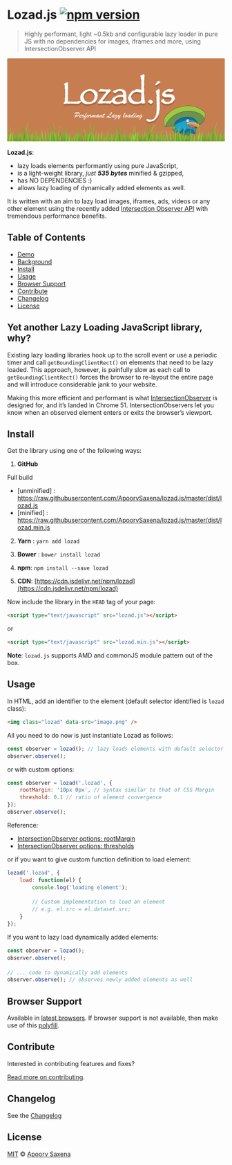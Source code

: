 # Lozad.js [![npm version](https://badge.fury.io/js/lozad.svg)](https://badge.fury.io/js/lozad)

> Highly performant, light ~0.5kb and configurable lazy loader in pure JS with no dependencies for images, iframes and more, using IntersectionObserver API

![lozad.js lazy loading javascript library](./banner/lozad-banner.png "lozad.js lazy loading javascript library")

**Lozad.js**:
- lazy loads elements performantly using pure JavaScript,
- is a light-weight library, *just **535 bytes*** minified & gzipped,
- has NO DEPENDENCIES :)
- allows lazy loading of dynamically added elements as well.

It is written with an aim to lazy load images, iframes, ads, videos or any other element using the recently added [Intersection Observer API](https://developer.mozilla.org/en-US/docs/Web/API/Intersection_Observer_API) with tremendous performance benefits.

## Table of Contents

- [Demo](https://apoorv.pro/lozad.js/demo/)
- [Background](#yet-another-lazy-loading-javascript-library-why)
- [Install](#install)
- [Usage](#usage)
- [Browser Support](#browser-support)
- [Contribute](#contribute)
- [Changelog](#changelog)
- [License](#license)

## Yet another Lazy Loading JavaScript library, why?
Existing lazy loading libraries hook up to the scroll event or use a periodic timer and call `getBoundingClientRect()` on elements that need to be lazy loaded. This approach, however, is painfully slow as each call to `getBoundingClientRect()` forces the browser to re-layout the entire page and will introduce considerable jank to your website.

Making this more efficient and performant is what [IntersectionObserver](https://developers.google.com/web/updates/2016/04/intersectionobserver) is designed for, and it’s landed in Chrome 51. IntersectionObservers let you know when an observed element enters or exits the browser’s viewport.

## Install

Get the library using one of the following ways:

1. **GitHub**

Full build

 - [unminified] : https://raw.githubusercontent.com/ApoorvSaxena/lozad.js/master/dist/lozad.js
 - [minified] : https://raw.githubusercontent.com/ApoorvSaxena/lozad.js/master/dist/lozad.min.js

2. **Yarn** : `yarn add lozad`

3. **Bower** : `bower install lozad`

3. **npm**: `npm install --save lozad`

4. **CDN**: [https://cdn.jsdelivr.net/npm/lozad](https://cdn.jsdelivr.net/npm/lozad)

Now include the library in the ``HEAD`` tag of your page:

```html
<script type="text/javascript" src="lozad.js"></script>
```
or

```html
<script type="text/javascript" src="lozad.min.js"></script>
```

**Note**: `lozad.js` supports AMD and commonJS module pattern out of the box.

## Usage

In HTML, add an identifier to the element (default selector identified is `lozad` class):
```html
<img class="lozad" data-src="image.png" />
```

All you need to do now is just instantiate Lozad as follows:
```js
const observer = lozad(); // lazy loads elements with default selector as '.lozad'
observer.observe();
```
or with custom options:
```js
const observer = lozad('.lozad', {
    rootMargin: '10px 0px', // syntax similar to that of CSS Margin
    threshold: 0.1 // ratio of element convergence
});
observer.observe();
```
Reference:

 - [IntersectionObserver options: rootMargin](https://developer.mozilla.org/en-US/docs/Web/API/IntersectionObserver/rootMargin)
 - [IntersectionObserver options: thresholds](https://developer.mozilla.org/en-US/docs/Web/API/IntersectionObserver/thresholds)

or if you want to give custom function definition to load element:
```js
lozad('.lozad', {
    load: function(el) {
        console.log('loading element');

        // Custom implementation to load an element
        // e.g. el.src = el.dataset.src;
    }
});
```

If you want to lazy load dynamically added elements:

```js
const observer = lozad();
observer.observe();

// ... code to dynamically add elements
observer.observe(); // observes newly added elements as well
```
## Browser Support

Available in [latest browsers](http://caniuse.com/#feat=intersectionobserver). If browser support is not available, then make use of this [polyfill](https://www.npmjs.com/package/intersection-observer).

## Contribute

Interested in contributing features and fixes?

[Read more on contributing](./CONTRIBUTING.md).

## Changelog

See the [Changelog](https://github.com/ApoorvSaxena/lozad.js/wiki/Changelog)

## License

[MIT](LICENSE) © [Apoorv Saxena](https://apoorv.pro)